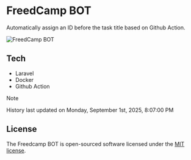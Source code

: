 # FreedCamp BOT

Automatically assign an ID before the task title based on Github Action.

![FreedCamp BOT](https://repository-images.githubusercontent.com/737932867/7d34798b-2680-471c-b089-a78a718d3d6a)

## Tech

- Laravel
- Docker
- Github Action

> [!NOTE]  
> History last updated on Monday, September 1st, 2025, 8:07:00 PM

## License

The Freedcamp BOT is open-sourced software licensed under the [MIT license](https://opensource.org/licenses/MIT).
